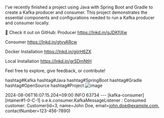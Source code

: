 I've recently finished a project using Java with Spring Boot and Gradle to create a Kafka producer and consumer. This project demonstrates the essential components and configurations needed to run a Kafka producer and consumer locally.

🔗 Check it out on GitHub: 
Producer
https://lnkd.in/gJDKfjXw

Consumer
https://lnkd.in/gtvvARcw

Docker Installation
https://lnkd.in/gijrH6ZX

Local Installation
https://lnkd.in/grSDmNtH

Feel free to explore, give feedback, or contribute!

hashtag#Kafka hashtag#Java hashtag#SpringBoot hashtag#Gradle hashtag#OpenSource hashtag#Project
![image](https://github.com/user-attachments/assets/6b884956-b71c-4f5b-9046-c49ad062507b)

2024-08-06T16:07:15.204+09:00  INFO 63734 --- [kafka-consumer] [ntainer#1-0-C-1] o.e.k.consumer.KafkaMessageListener      : Consumed customer:  Customer(id=3, name=John Doe, email=john.doe@example.com, contactNumber=123-456-7890) 
